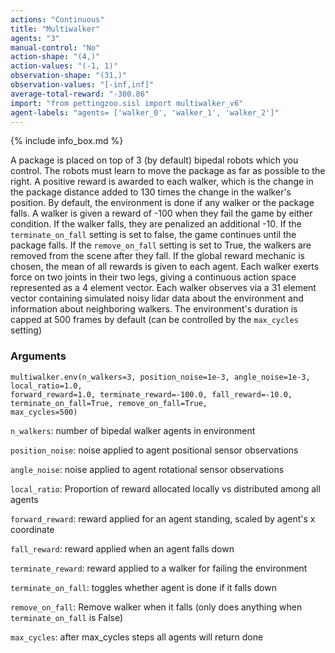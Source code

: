 ```yaml
---
actions: "Continuous"
title: "Multiwalker"
agents: "3"
manual-control: "No"
action-shape: "(4,)"
action-values: "(-1, 1)"
observation-shape: "(31,)"
observation-values: "[-inf,inf]"
average-total-reward: "-300.86"
import: "from pettingzoo.sisl import multiwalker_v6"
agent-labels: "agents= ['walker_0', 'walker_1', 'walker_2']"
---
```


{% include info_box.md %}



A package is placed on top of 3 (by default) bipedal robots which you control. The robots must learn to move the package as far as possible to the right. A positive reward is awarded to each walker, which is the change in the package distance added to 130 times the change in the walker's position. By default, the environment is done if any walker or the package falls. A walker is given a reward of -100 when they fail the game by either condition. If the walker falls, they are penalized an additional -10. If the `terminate_on_fall` setting is set to false, the game continues until the package falls. If the `remove_on_fall` setting is set to True, the walkers are removed from the scene after they fall. If the global reward mechanic is chosen, the mean of all rewards is given to each agent. Each walker exerts force on two joints in their two legs, giving a continuous action space represented as a 4 element vector. Each walker observes via a 31 element vector containing simulated noisy lidar data about the environment and information about neighboring walkers. The environment's duration is capped at 500 frames by default (can be controlled by the `max_cycles` setting)

### Arguments

```
multiwalker.env(n_walkers=3, position_noise=1e-3, angle_noise=1e-3, local_ratio=1.0,
forward_reward=1.0, terminate_reward=-100.0, fall_reward=-10.0, terminate_on_fall=True, remove_on_fall=True,
max_cycles=500)
```



`n_walkers`:  number of bipedal walker agents in environment

`position_noise`:  noise applied to agent positional sensor observations

`angle_noise`:  noise applied to agent rotational sensor observations

`local_ratio`: Proportion of reward allocated locally vs distributed among all agents

`forward_reward`:  reward applied for an agent standing, scaled by agent's x coordinate

`fall_reward`:  reward applied when an agent falls down

`terminate_reward`: reward applied to a walker for failing the environment

`terminate_on_fall`: toggles whether agent is done if it falls down

`remove_on_fall`: Remove walker when it falls (only does anything when `terminate_on_fall` is False)

`max_cycles`:  after max_cycles steps all agents will return done
